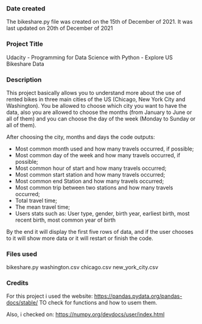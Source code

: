 
### Date created
The bikeshare.py file was created on the 15th of December of 2021.
It was last updated on 20th of December of 2021

### Project Title
Udacity - Programming for Data Science with Python - Explore US Bikeshare Data

### Description
This project basically allows you to understand more about the use of rented bikes in three main cities of the US (Chicago, New York City and Washington).
You be allowed to choose which city you want to have the data, also you are allowed to choose the months (from January to June or all of them) and you can choose the day of the week (Monday to Sunday or all of them).

After choosing the city, months and days the code outputs:
- Most common month used and how many travels occurred, if possible;
- Most common day of the week and how many travels occurred, if possible;
- Most common hour of start and how many travels occurred;
- Most common start station and how many travels occurred;
- Most common end Station and how many travels occurred;
- Most common trip between two stations and how many travels occurred;
- Total travel time;
- The mean travel time;
- Users stats such as: User type, gender, birth year, earliest birth, most recent birth, most common year of birth

By the end it will display the first five rows of data, and if the user chooses to it will show more data or it will restart or finish the code.

### Files used
bikeshare.py
washington.csv
chicago.csv
new_york_city.csv

### Credits
For this project i used the website:
https://pandas.pydata.org/pandas-docs/stable/
TO check for functions and how to usem them.

Also, i checked on:
https://numpy.org/devdocs/user/index.html
